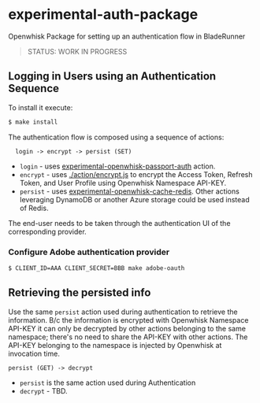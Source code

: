 # experimental-auth-package
Openwhisk Package for setting up an authentication flow in BladeRunner

> STATUS: WORK IN PROGRESS

## Logging in Users using an Authentication Sequence

To install it execute:

```bash
$ make install
```

The authentication flow is composed using a sequence of actions:

```
  login -> encrypt -> persist (SET)
```

* `login` - uses [experimental-openwhisk-passport-auth](https://git.corp.adobe.com/bladerunner/experimental-openwhisk-passport-auth) action.
* `encrypt` - uses [./action/encrypt.js](action/encrypt.js) to encrypt the Access Token, Refresh Token, and User Profile using Openwhisk Namespace API-KEY.
* `persist` - uses [experimental-openwhisk-cache-redis](https://git.corp.adobe.com/bladerunner/experimental-openwhisk-cache-redis). Other actions leveraging DynamoDB or another Azure storage could be used instead of Redis.

The end-user needs to be taken through the authentication UI of the corresponding provider.

### Configure Adobe authentication provider

```bash
$ CLIENT_ID=AAA CLIENT_SECRET=BBB make adobe-oauth
```

## Retrieving the persisted info

Use the same `persist` action used during authentication to retrieve the information. B/c the information is encrypted with Openwhisk Namespace API-KEY it can only be decrypted by other actions belonging to the same namespace; there's no need to share the API-KEY with other actions. The API-KEY belonging to the namespace is injected by Openwhisk at invocation time.

```
persist (GET) -> decrypt
```
* `persist` is the same action used during Authentication
* `decrypt` - TBD.
